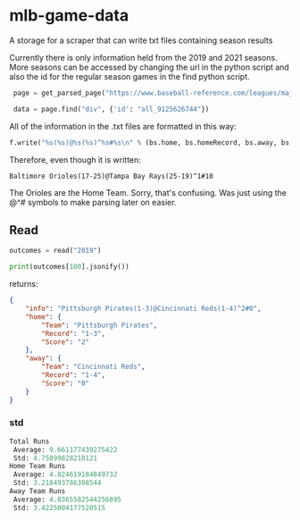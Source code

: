 # mlb-game-data
 A storage for a scraper that can write txt files containing season results

 Currently there is only information held from the 2019 and 2021 seasons. More seasons can be accessed by changing the url in the python script and also the id for the regular season games in the find python script. 

```python
 page = get_parsed_page("https://www.baseball-reference.com/leagues/majors/2019-schedule.shtml")

 data = page.find("div", {'id': "all_9125626744"})
```

All of the information in the .txt files are formatted in this way:

```python
f.write("%s(%s)@%s(%s)^%s#%s\n" % (bs.home, bs.homeRecord, bs.away, bs.awayRecord, bs.homeScore, bs.awayScore))
```

Therefore, even though it is written:

```
Baltimore Orioles(17-25)@Tampa Bay Rays(25-19)^1#10
```

The Orioles are the Home Team. Sorry, that's confusing. Was just using the @^# symbols to make parsing later on easier.

## Read

```python
outcomes = read("2019")

print(outcomes[100].jsonify())
```

returns:

```json
{
    "info": "Pittsburgh Pirates(1-3)@Cincinnati Reds(1-4)^2#0",
    "home": {
        "Team": "Pittsburgh Pirates",
        "Record": "1-3",
        "Score": "2"
    },
    "away": {
        "Team": "Cincinnati Reds",
        "Record": "1-4",
        "Score": "0"
    }
}
```

### std

```python
Total Runs
 Average: 9.661177439275422
 Std: 4.75899828210121
Home Team Runs
 Average: 4.824619184849732
 Std: 3.218493786398544
Away Team Runs
 Average: 4.8365582544256895
 Std: 3.4225004177520515
```